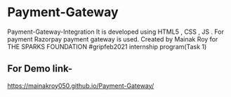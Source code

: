 # Payment-Gateway
Payment-Gateway-Integration It is developed using HTML5 , CSS , JS . For payment Razorpay payment gateway is used. Created by Mainak Roy for THE SPARKS FOUNDATION #gripfeb2021 internship program(Task 1)

## For Demo link-
https://mainakroy050.github.io/Payment-Gateway/
